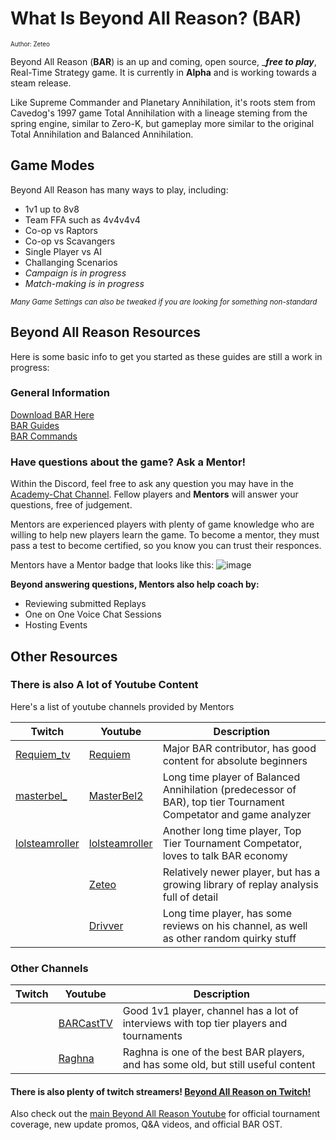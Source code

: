 # What Is Beyond All Reason? (**BAR**)
<sup><sup>Author: Zeteo</sup></sup>

Beyond All Reason (**BAR**) is an up and coming, open source, ____free to play___, Real-Time Strategy game.
It is currently in **Alpha** and is working towards a steam release.

Like Supreme Commander and Planetary Annihilation, it's roots stem from Cavedog's 1997 game Total Annihilation with a lineage steming from the spring engine, similar to Zero-K, but gameplay more similar to the original Total Annihilation and Balanced Annihilation.


## Game Modes

Beyond All Reason has many ways to play, including:

- 1v1 up to 8v8
- Team FFA such as 4v4v4v4
- Co-op vs Raptors
- Co-op vs Scavangers
- Single Player vs AI
- Challanging Scenarios
- *Campaign is in progress*
- *Match-making is in progress*

<sub>*Many Game Settings can also be tweaked if you are looking for something non-standard*</sub>

## Beyond All Reason Resources
Here is some basic info to get you started as these guides are still a work in progress:

### General Information
[Download BAR Here](https://www.beyondallreason.info/download) <br>
[BAR Guides](https://www.beyondallreason.info/guides) <br>
[BAR Commands](https://www.beyondallreason.info/commands-20)

### Have questions about the game? Ask a Mentor!

Within the Discord, feel free to ask any question you may have in the [Academy-Chat Channel](https://discord.com/channels/549281623154229250/1090730219356307496). Fellow players and **Mentors** will answer your questions, free of judgement.

Mentors are experienced players with plenty of game knowledge who are willing to help new players learn the game. To become a mentor, they must pass a test to become certified, so you know you can trust their responces.

Mentors have a Mentor badge that looks like this: ![image](https://github.com/Zete0/Guides/assets/47950648/89dea2ee-e40a-45ad-a7ab-a06b97c7a91d)

**Beyond answering questions, Mentors also help coach by:**
- Reviewing submitted Replays
- One on One Voice Chat Sessions
- Hosting Events

## Other Resources

### There is also A lot of Youtube Content

Here's a list of youtube channels provided by Mentors

| Twitch | Youtube | Description |
| --- | --- | --- |
| [Requiem_tv](https://www.twitch.tv/requiem_tv) | [Requiem](https://www.youtube.com/@Requiem_tv/playlists?view=50&sort=dd&shelf_id=1) | Major BAR contributor, has good content for absolute beginners |
| [masterbel_](https://www.twitch.tv/masterbel_) | [MasterBel2](https://www.youtube.com/@MasterBel2) | Long time player of Balanced Annihilation (predecessor of BAR), top tier Tournament Competator and game analyzer |
| [lolsteamroller](https://www.twitch.tv/lolsteamroller) | [lolsteamroller](https://www.youtube.com/@lolsteamroller) | Another long time player, Top Tier Tournament Competator, loves to talk BAR economy |
|  | [Zeteo](https://www.youtube.com/@Zeteo-/playlists?view=50&sort=dd&shelf_id=2) | Relatively newer player, but has a growing library of replay analysis full of detail |
|  | [Drivver](https://www.youtube.com/@drivver4470) | Long time player, has some reviews on his channel, as well as other random quirky stuff |

### Other Channels
| Twitch | Youtube | Description |
| --- | --- | --- |
|  | [BARCastTV](https://www.youtube.com/@BARCastTV) | Good 1v1 player, channel has a lot of interviews with top tier players and tournaments |
|  | [Raghna](https://www.youtube.com/@raghna) | Raghna is one of the best BAR players, and has some old, but still useful content |

#### There is also plenty of twitch streamers! [Beyond All Reason on Twitch!](https://www.twitch.tv/directory/category/beyond-all-reason)
Also check out the [main Beyond All Reason Youtube](https://www.youtube.com/@BeyondAllReason) for official tournament coverage, new update promos, Q&A videos, and official BAR OST.
